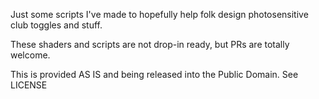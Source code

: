 Just some scripts I've made to hopefully help folk design photosensitive club toggles and stuff.

These shaders and scripts are not drop-in ready, but PRs are totally welcome.

This is provided AS IS and being released into the Public Domain. See LICENSE
